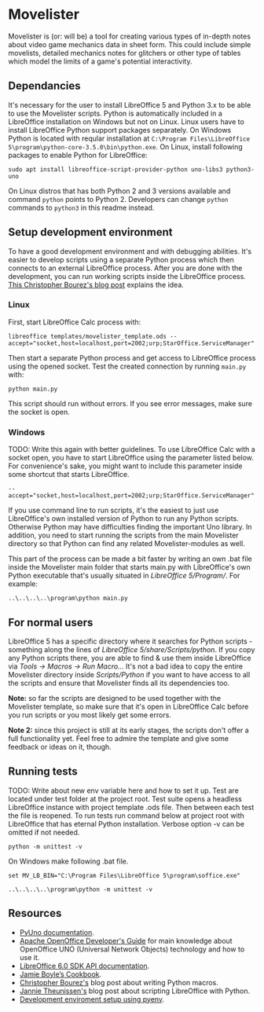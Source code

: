 # Movelister

Movelister is (or: will be) a tool for creating various types of in-depth notes about video game mechanics data in sheet form. This could include simple movelists, detailed mechanics notes for glitchers or other type of tables which model the limits of a game's potential interactivity.


## Dependancies

It's necessary for the user to install LibreOffice 5 and Python 3.x to be able to use the Movelister scripts. Python is automatically included in a LibreOffice installation on Windows but not on Linux. Linux users have to install LibreOffice Python support packages separately. On Windows Python is located with reqular installation at `C:\Program Files\LibreOffice 5\program\python-core-3.5.0\bin\python.exe`. On Linux, install following packages to enable Python for LibreOffice:
```
sudo apt install libreoffice-script-provider-python uno-libs3 python3-uno
```
On Linux distros that has both Python 2 and 3 versions available and command `python` points to Python 2. Developers can change `python` commands to `python3` in this readme instead.


## Setup development environment

To have a good development environment and with debugging abilities. It's easier to develop scripts using a separate Python process which then connects to an external LibreOffice process. After you are done with the development, you can run working scripts inside the LibreOffice process. [This Christopher Bourez's blog post](http://christopher5106.github.io/office/2015/12/06/openoffice-libreoffice-automate-your-office-tasks-with-python-macros.html) explains the idea.


### Linux

First, start LibreOffice Calc process with:
```
libreoffice templates/movelister_template.ods --accept="socket,host=localhost,port=2002;urp;StarOffice.ServiceManager"
```
Then start a separate Python process and get access to LibreOffice process using the opened socket. Test the created connection by running `main.py` with:
```
python main.py
```
This script should run without errors. If you see error messages, make sure the socket is open.


### Windows
TODO: Write this again with better guidelines.
To use LibreOffice Calc with a socket open, you have to start LibreOffice using the parameter listed below. For convenience's sake, you might want to include this parameter inside some shortcut that starts LibreOffice.
```
--accept="socket,host=localhost,port=2002;urp;StarOffice.ServiceManager"
```
If you use command line to run scripts, it's the easiest to just use LibreOffice's own installed version of Python to run any Python scripts. Otherwise Python may have difficulties finding the important Uno library. In addition, you need to start running the scripts from the main Movelister directory so that Python can find any related Movelister-modules as well.

This part of the process can be made a bit faster by writing an own .bat file inside the Movelister main folder that starts main.py with LibreOffice's own Python executable that's usually situated in *LibreOffice 5/Program/*. For example:
```
..\..\..\..\program\python main.py
```


## For normal users

LibreOffice 5 has a specific directory where it searches for Python scripts - something along the lines of *LibreOffice 5/share/Scripts/python*. If you copy any Python scripts there, you are able to find & use them inside LibreOffice via *Tools -> Macros -> Run Macro...* It's not a bad idea to copy the entire Movelister directory inside *Scripts/Python* if you want to have access to all the scripts and ensure that Movelister finds all its dependencies too.

__Note:__ so far the scripts are designed to be used together with the Movelister template, so make sure that it's open in LibreOffice Calc before you run scripts or you most likely get some errors.

__Note 2:__ since this project is still at its early stages, the scripts don't offer a full functionality yet. Feel free to admire the template and give some feedback or ideas on it, though.


## Running tests
TODO: Write about new env variable here and how to set it up.
Test are located under test folder at the project root. Test suite opens a headless LibreOffice instance with project template .ods file. Then between each test the file is reopened. To run tests run command below at project root with LibreOffice that has eternal Python installation. Verbose option -v can be omitted if not needed.
```
python -m unittest -v
```
On Windows make following .bat file.
```
set MV_LB_BIN="C:\Program Files\LibreOffice 5\program\soffice.exe"

..\..\..\..\program\python -m unittest -v
```


## Resources

* [PyUno documentation](http://www.openoffice.org/udk/python/python-bridge.html).
* [Apache OpenOffice Developer's Guide](https://wiki.openoffice.org/wiki/Documentation/DevGuide/OpenOffice.org_Developers_Guide) for main knowledge about OpenOffice UNO (Universal Network Objects) technology and how to use it.
* [LibreOffice 6.0 SDK API documentation](https://api.libreoffice.org/docs/idl/ref/index.html).
* [Jamie Boyle’s Cookbook](https://documenthacker.files.wordpress.com/2013/07/writing_documents-_for_software_engineers_v0002.pdf).
* [Christopher Bourez's](http://christopher5106.github.io/office/2015/12/06/openoffice-libreoffice-automate-your-office-tasks-with-python-macros.html) blog post about writing Python macros.
* [Jannie Theunissen's](https://onesheep.org/scripting-libreoffice-python/) blog post about scripting LibreOffice with Python.
* [Development enviroment setup using pyenv](https://gist.github.com/thekalinga/b74056272cb1afdabf529a332ff0f517).
